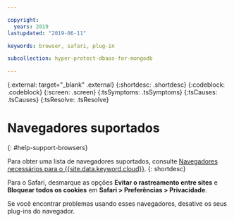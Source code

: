 ```yaml
---

copyright:
  years: 2019
lastupdated: "2019-06-11"

keywords: browser, safari, plug-in

subcollection: hyper-protect-dbaas-for-mongodb

---
```

{:external: target="_blank" .external}
{:shortdesc: .shortdesc}
{:codeblock: .codeblock}
{:screen: .screen}
{:tsSymptoms: .tsSymptoms}
{:tsCauses: .tsCauses}
{:tsResolve: .tsResolve}


# Navegadores suportados
{: #help-support-browsers}

Para obter uma lista de navegadores suportados, consulte [Navegadores necessários para o {{site.data.keyword.cloud}}](/docs/overview?topic=overview-prereqs-platform#browsers-platform).
{: shortdesc}

Para o Safari, desmarque as opções **Evitar o rastreamento entre sites** e **Bloquear todos os cookies** em **Safari > Preferências > Privacidade**.

Se você encontrar problemas usando esses navegadores, desative os seus plug-ins do navegador.
